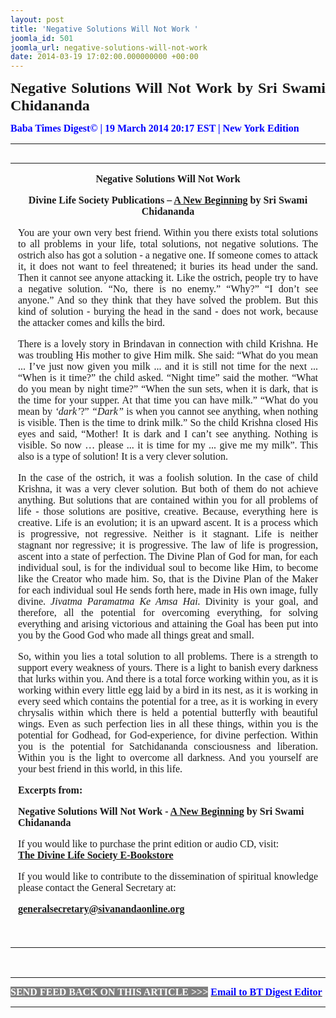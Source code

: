 ```yaml
---
layout: post
title: 'Negative Solutions Will Not Work '
joomla_id: 501
joomla_url: negative-solutions-will-not-work
date: 2014-03-19 17:02:00.000000000 +00:00
---
```

<p style="text-align: justify;"><span style="font-size: 18pt; font-family: book antiqua,palatino;"><strong><span style="line-height: 115%;"><strong><span style="line-height: 115%;"><strong><span style="line-height: 115%;"><strong><span style="line-height: 115%;">Negative Solutions Will Not Work by Sri Swami Chidananda</span></strong></span></strong></span></strong></span></strong></span></p>
<p style="text-align: justify;"><strong><span style="font-family: book antiqua,palatino; font-size: 12pt; color: #3366ff;"><span style="line-height: 115%;"><span style="color: #0000ff;">Baba Times Digest© | 19 March 2014 20:17 EST | New York Edition</span><br /></span></span></strong></p>
<hr />
<div>
<table align="left" cellpadding="0" cellspacing="0" vspace="0" hspace="0">
<tbody>
<tr>
<td style="padding: 0in 9pt;" align="left" valign="top">
<p style="text-align: center;" align="center"><span style="font-size: 12pt; font-family: book antiqua,palatino;"><strong>Negative Solutions Will Not Work</strong></span></p>
<p style="text-align: center;" align="center"><span style="font-size: 12pt; font-family: book antiqua,palatino;"><strong>Divine Life Society Publications – </strong><a href="http://www.dlshq.org/download/new_beginning.pdf"><strong>A New Beginning</strong></a><strong> by Sri Swami Chidananda</strong></span></p>
<p style="text-align: justify;"><span style="font-size: 12pt; font-family: book antiqua,palatino;">You are your own very best friend. Within you there exists total solutions to all problems in your life, total solutions, not negative solutions. The ostrich also has got a solution - a negative one. If someone comes to attack it, it does not want to feel threatened; it buries its head under the sand. Then it cannot see anyone attacking it. Like the ostrich, people try to have a negative solution. “No, there is no enemy.” “Why?” “I don’t see anyone.” And so they think that they have solved the problem. But this kind of solution - burying the head in the sand - does not work, because the attacker comes and kills the bird.</span></p>
<p style="text-align: justify;"><span style="font-size: 12pt; font-family: book antiqua,palatino;">There is a lovely story in Brindavan in connection with child Krishna. He was troubling His mother to give Him milk. She said: “What do you mean ... I’ve just now given you milk ... and it is still not time for the next ... “When is it time?” the child asked. “Night time” said the mother. “What do you mean by night time?” “When the sun sets, when it is dark, that is the time for your supper. At that time you can have milk.” “What do you mean by <i>‘dark’</i>?” <i>“Dark” </i>is when you cannot see anything, when nothing is visible. Then is the time to drink milk.” So the child Krishna closed His eyes and said, “Mother! It is dark and I can’t see anything. Nothing is visible. So now … please ... it is time for my ... give me my milk”. This also is a type of solution! It is a very clever solution.</span></p>
<p style="text-align: justify;"><span style="font-size: 12pt; font-family: book antiqua,palatino;">In the case of the ostrich, it was a foolish solution. In the case of child Krishna, it was a very clever solution. But both of them do not achieve anything. But solutions that are contained within you for all problems of life - those solutions are positive, creative. Because, everything here is creative. Life is an evolution; it is an upward ascent. It is a process which is progressive, not regressive. Neither is it stagnant. Life is neither stagnant nor regressive; it is progressive. The law of life is progression, ascent into a state of perfection. The Divine Plan of God for man, for each individual soul, is for the individual soul to become like Him, to become like the Creator who made him. So, that is the Divine Plan of the Maker for each individual soul He sends forth here, made in His own image, fully divine. <i>Jivatma Paramatma Ke Amsa Hai. </i>Divinity is your goal, and therefore, all the potential for overcoming everything, for solving everything and arising victorious and attaining the Goal has been put into you by the Good God who made all things great and small.</span></p>
<p style="text-align: justify;"><span style="font-size: 12pt; font-family: book antiqua,palatino;">So, within you lies a total solution to all problems. There is a strength to support every weakness of yours. There is a light to banish every darkness that lurks within you. And there is a total force working within you, as it is working within every little egg laid by a bird in its nest, as it is working in every seed which contains the potential for a tree, as it is working in every chrysalis within which there is held a potential butterfly with beautiful wings. Even as such perfection lies in all these things, within you is the potential for Godhead, for God-experience, for divine perfection. Within you is the potential for Satchidananda consciousness and liberation. Within you is the light to overcome all darkness. And you yourself are your best friend in this world, in this life.</span></p>
<p><span style="font-size: 12pt; font-family: book antiqua,palatino;"><strong>Excerpts from:</strong></span></p>
<p><span style="font-size: 12pt; font-family: book antiqua,palatino;"><strong>Negative Solutions Will Not Work - </strong><a href="http://www.dlshq.org/download/new_beginning.pdf"><strong>A New Beginning</strong></a><strong> by Sri Swami Chidananda</strong></span></p>
<p style="text-align: justify;" align="center"><span style="font-size: 12pt; font-family: book antiqua,palatino;">If you would like to purchase the print edition or audio CD, visit: </span><br /><span style="font-size: 12pt; font-family: book antiqua,palatino;"> <a href="http://www.dlshq.org/cgi-bin/store/commerce.cgi?category=krishnananda&amp;cart_id=1394930528.401"><strong>The Divine Life Society E-Bookstore</strong></a></span></p>
<p style="text-align: justify;" align="center"><span style="font-size: 12pt; font-family: book antiqua,palatino;">If you would like to contribute to the dissemination of spiritual knowledge please contact the General Secretary at:</span></p>
<p style="text-align: justify;" align="center"><span style="font-size: 12pt; font-family: book antiqua,palatino;"><a href="mailto:generalsecretary@sivanandaonline.org"><strong></strong></a><strong><a href="mailto:generalsecretary@sivanandaonline.org">generalsecretary@sivanandaonline.org</a></strong></span><span><strong></strong></span></p>
<p>&nbsp;</p>
</td>
</tr>
</tbody>
</table>
</div>
<p>&nbsp;</p>
<hr />
<p><span style="font-family: book antiqua,palatino; font-size: 12pt;"><span style="color: #0000ff;"><span style="color: #0000ff;"><span style="font-size: 11pt; line-height: 115%; font-family: 'Book Antiqua','serif';"><strong><span style="font-family: book antiqua,palatino; font-size: 12pt; color: #3366ff;"><span style="line-height: 115%;"><span style="color: #000000;"><span style="background-color: #808080; color: #ffffff;">SEND FEED BACK ON THIS ARTICLE &gt;&gt;&gt;</span> <a href="mailto:dlsusa.org@gmail.com"><span style="color: #0000ff;"><span style="color: #0000ff;">Email to BT Digest Editor</span></span></a><br /></span></span></span></strong></span></span></span></span></p>
<hr />
<p>&nbsp;</p>
